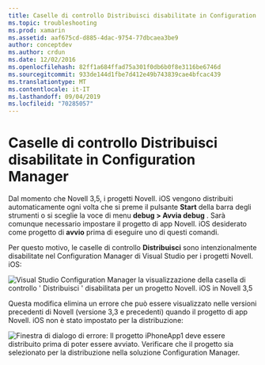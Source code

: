 ```yaml
---
title: Caselle di controllo Distribuisci disabilitate in Configuration Manager
ms.topic: troubleshooting
ms.prod: xamarin
ms.assetid: aaf675cd-d885-4dac-9754-77dbcaea3be9
author: conceptdev
ms.author: crdun
ms.date: 12/02/2016
ms.openlocfilehash: 82ff1a684ffad75a301f0db6b0f8e3116be6746d
ms.sourcegitcommit: 933de144d1fbe7d412e49b743839cae4bfcac439
ms.translationtype: MT
ms.contentlocale: it-IT
ms.lasthandoff: 09/04/2019
ms.locfileid: "70285057"
---
```

# <a name="deploy-checkboxes-disabled-in-configuration-manager"></a>Caselle di controllo Distribuisci disabilitate in Configuration Manager

Dal momento che Novell 3,5, i progetti Novell. iOS vengono distribuiti automaticamente ogni volta che si preme il pulsante **Start** della barra degli strumenti o si sceglie la voce di menu **debug > Avvia debug** . Sarà comunque necessario impostare il progetto di app Novell. iOS desiderato come progetto di **avvio** prima di eseguire uno di questi comandi.

Per questo motivo, le caselle di controllo **Distribuisci** sono intenzionalmente disabilitate nel Configuration Manager di Visual Studio per i progetti Novell. iOS:

![](deploy-checkboxes-images/configuration.png "Visual Studio Configuration Manager la visualizzazione della casella di controllo ' Distribuisci ' disabilitata per un progetto Novell. iOS in Novell 3,5")

Questa modifica elimina un errore che può essere visualizzato nelle versioni precedenti di Novell (versione 3,3 e precedenti) quando il progetto di app Novell. iOS non è stato impostato per la distribuzione:

![](deploy-checkboxes-images/error.png "Finestra di dialogo di errore: Il progetto iPhoneApp1 deve essere distribuito prima di poter essere avviato. Verificare che il progetto sia selezionato per la distribuzione nella soluzione Configuration Manager.")
